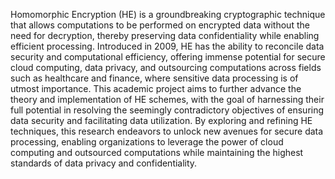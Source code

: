 Homomorphic Encryption (HE) is a groundbreaking cryptographic technique that allows computations to be performed on encrypted data without the need for decryption, thereby preserving data confidentiality while enabling efficient processing. Introduced in 2009, HE has the ability to reconcile data security and computational efficiency, offering immense potential for secure cloud computing, data privacy, and outsourcing computations across fields such as healthcare and finance, where sensitive data processing is of utmost importance. This academic project aims to further advance the theory and implementation of HE schemes, with the goal of harnessing their full potential in resolving the seemingly contradictory objectives of ensuring data security and facilitating data utilization. By exploring and refining HE techniques, this research endeavors to unlock new avenues for secure data processing, enabling organizations to leverage the power of cloud computing and outsourced computations while maintaining the highest standards of data privacy and confidentiality.
